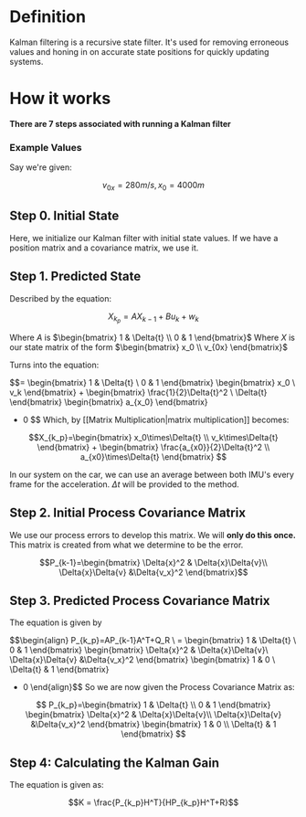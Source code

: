 # Definition
Kalman filtering is a recursive state filter. It's used for removing erroneous values and honing in on accurate state positions for quickly updating systems.

# How it works
**There are 7 steps associated with running a Kalman filter**

### Example Values
Say we're given:

$$
v_{0x} = 280m/s, x_0=4000m
$$

## Step 0. Initial State
Here, we initialize our Kalman filter with initial state values. If we have a position matrix and a covariance matrix, we use it.

## Step 1. Predicted State
Described by the equation: 

$$X_{k_p} = AX_{k-1}+Bu_k+w_k$$

Where $A$ is $\begin{bmatrix} 1 & \Delta{t} \\ 0 & 1 \end{bmatrix}$ 
Where $X$ is our state matrix of the form $\begin{bmatrix} x_0 \\ v_{0x} \end{bmatrix}$

Turns into the equation: 

$$=
\begin{bmatrix}
1 & \Delta{t} \\
0 & 1
\end{bmatrix}
\begin{bmatrix}
x_0 \\
v_k
\end{bmatrix}
+
\begin{bmatrix}
\frac{1}{2}\Delta{t}^2 \\
\Delta{t}
\end{bmatrix}
\begin{bmatrix}
a_{x_0}
\end{bmatrix}
+ 0
$$
Which, by [[Matrix Multiplication|matrix multiplication]] becomes: 

$$X_{k_p}=\begin{bmatrix} 
x_0\times\Delta{t} \\
v_k\times\Delta{t}
\end{bmatrix}
+
\begin{bmatrix}
\frac{a_{x0}}{2}\Delta{t}^2 \\
a_{x0}\times\Delta{t}
\end{bmatrix}
$$

In our system on the car, we can use an average between both IMU's every frame for the acceleration. $\Delta{t}$ will be provided to the method.

## Step 2. Initial Process Covariance Matrix
We use our process errors to develop this matrix. We will **only do this once.** This matrix is created from what we determine to be the error.

$$P_{k-1}=\begin{bmatrix}
\Delta{x}^2 & \Delta{x}\Delta{v}\\
\Delta{x}\Delta{v}  &\Delta{v_x}^2 
\end{bmatrix}$$

## Step 3. Predicted Process Covariance Matrix
The equation is given by 

$$\begin{align}
P_{k_p}=AP_{k-1}A^T+Q_R \\
= \begin{bmatrix} 1 & \Delta{t} \\ 0 & 1 \end{bmatrix} \begin{bmatrix}
\Delta{x}^2 & \Delta{x}\Delta{v}\\
\Delta{x}\Delta{v}  &\Delta{v_x}^2 
\end{bmatrix} \begin{bmatrix} 1 & 0 \\ \Delta{t} & 1 \end{bmatrix}
+ 0
\end{align}$$
So we are now given the Process Covariance Matrix as:

$$
P_{k_p}=\begin{bmatrix} 1 & \Delta{t} \\ 0 & 1 \end{bmatrix} \begin{bmatrix}
\Delta{x}^2 & \Delta{x}\Delta{v}\\
\Delta{x}\Delta{v}  &\Delta{v_x}^2 
\end{bmatrix} \begin{bmatrix} 1 & 0 \\ \Delta{t} & 1 \end{bmatrix}
$$

## Step 4: Calculating the Kalman Gain
The equation is given as:

$$K = \frac{P_{k_p}H^T}{HP_{k_p}H^T+R}$$